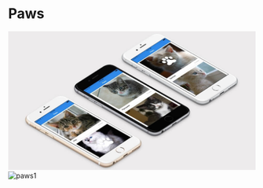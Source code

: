 # Paws
![paws](https://raw.githubusercontent.com/Scully87/Paws/master/paws.jpg)
![paws1](https://raw.githubusercontent.com/Scully87/Paws/master/paws1.jpg)
